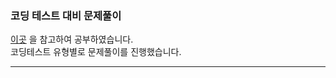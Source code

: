 ### 코딩 테스트 대비 문제풀이
[이곳](https://github.com/tony9402/baekjoon) 을 참고하여 공부하였습니다.  
코딩테스트 유형별로 문제풀이를 진행했습니다.

---

